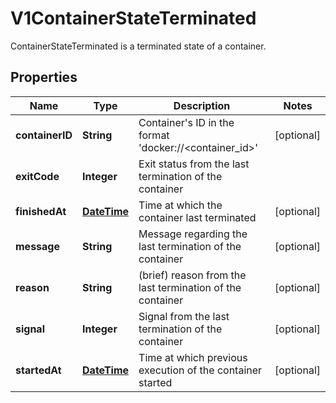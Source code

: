 

# V1ContainerStateTerminated

ContainerStateTerminated is a terminated state of a container.
## Properties

Name | Type | Description | Notes
------------ | ------------- | ------------- | -------------
**containerID** | **String** | Container&#39;s ID in the format &#39;docker://&lt;container_id&gt;&#39; |  [optional]
**exitCode** | **Integer** | Exit status from the last termination of the container | 
**finishedAt** | [**DateTime**](DateTime.md) | Time at which the container last terminated |  [optional]
**message** | **String** | Message regarding the last termination of the container |  [optional]
**reason** | **String** | (brief) reason from the last termination of the container |  [optional]
**signal** | **Integer** | Signal from the last termination of the container |  [optional]
**startedAt** | [**DateTime**](DateTime.md) | Time at which previous execution of the container started |  [optional]



